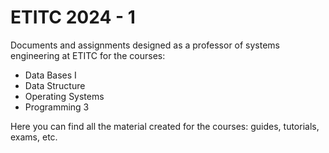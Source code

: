 # ETITC 2024 - 1

Documents and assignments designed as a professor of systems engineering at ETITC for the courses:

- Data Bases I
- Data Structure 
- Operating Systems
- Programming 3

Here you can find all the material created for the courses: guides, tutorials, exams, etc.